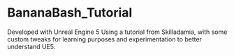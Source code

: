 # BananaBash_Tutorial

Developed with Unreal Engine 5 Using a tutorial from Skilladamia, with some custom tweaks for learning purposes and experimentation to better understand UE5.